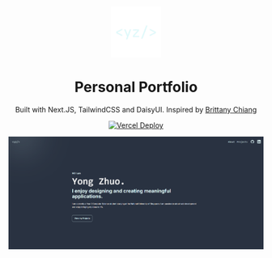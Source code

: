 <div align="center">
  <img alt="Logo" src="/public/yzlogo.png" width="100" />
</div>

<h1 align="center">
  Personal Portfolio
</h1>

<p align="center">
  Built with Next.JS, TailwindCSS and DaisyUI. Inspired by 
  <a href="https://v4.brittanychiang.com"> Brittany Chiang</a>
</p>

<p align="center">
  <a href="https://yongzhuo.vercel.app/" target="_blank">
    <img src="https://deploy-badge.vercel.app/vercel/yongzhuo?style=for-the-badge" alt="Vercel Deploy"></img>
  </a>
</p>

![Screenshot of website](image.png)




